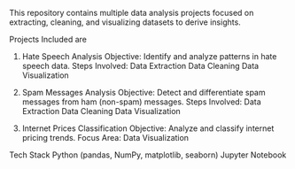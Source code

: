 This repository contains multiple data analysis projects focused on extracting, cleaning, and visualizing datasets to derive insights.

Projects Included are

1. Hate Speech Analysis
Objective: Identify and analyze patterns in hate speech data.
Steps Involved:
Data Extraction
Data Cleaning
Data Visualization

2. Spam Messages Analysis
Objective: Detect and differentiate spam messages from ham (non-spam) messages.
Steps Involved:
Data Extraction
Data Cleaning
Data Visualization

3. Internet Prices Classification
Objective: Analyze and classify internet pricing trends.
Focus Area:
Data Visualization

Tech Stack
Python (pandas, NumPy, matplotlib, seaborn)
Jupyter Notebook

